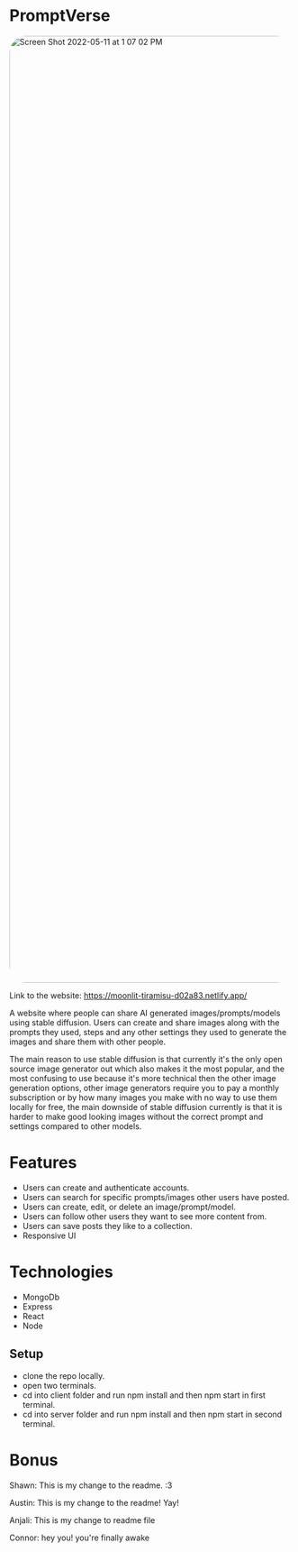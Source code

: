 # PromptVerse

<img style="border-radius: 30px" width="1680" alt="Screen Shot 2022-05-11 at 1 07 02 PM" src="https://user-images.githubusercontent.com/17935336/214705138-4b4f4323-8dd0-4513-adf4-05ab68921d91.png">


Link to the website: https://moonlit-tiramisu-d02a83.netlify.app/

A website where people can share AI generated images/prompts/models using stable diffusion. Users can create and share images along with the prompts they used, steps and any other settings they used to generate the images and share them with other people.

The main reason to use stable diffusion is that currently it's the only open source image generator out which also makes it the most popular, and the most confusing to use because it's more technical then the other image generation options, other image generators require you to pay a monthly subscription or by how many images you make with no way to use them locally for free, the main downside of stable diffusion currently is that it is harder to make good looking images without the correct prompt and settings compared to other models.


# Features
* Users can create and authenticate accounts.
* Users can search for specific prompts/images other users have posted.
* Users can create, edit, or delete an image/prompt/model.
* Users can follow other users they want to see more content from.
* Users can save posts they like to a collection.
* Responsive UI


# Technologies 
* MongoDb
* Express
* React
* Node


## Setup
 * clone the repo locally.
 * open two terminals.
 * cd into client folder and run npm install and then npm start in first terminal.
 * cd into server folder and run npm install and then npm start in second terminal.
  

# Bonus

Shawn: This is my change to the readme. :3

Austin: This is my change to the readme! Yay!

Anjali: This is my change to readme file

Connor: hey you! you're finally awake
